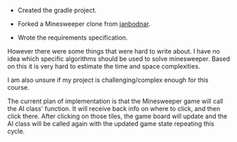 
- Created the gradle project.

- Forked a Minesweeper clone from 
[janbodnar](https://github.com/janbodnar/Java-Minesweeper-Game).

- Wrote the requirements specification.

However there were some things that were hard to write about. 
I have no idea which specific algorithms should be used to solve minesweeper. 
Based on this it is very hard to estimate the time and space complexities.

I am also unsure if my project is challenging/complex enough for this course.


The current plan of implementation is that the Minesweeper game will call 
the AI class' function. It will receive back info on where to click, and 
then click there. After clicking on those tiles, the game board will update 
and the AI class will be called again with the updated game state 
repeating this cycle.

